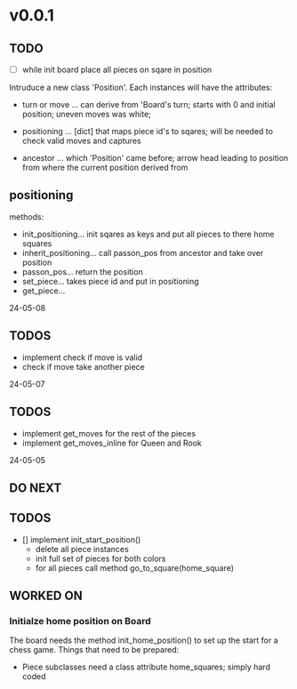 # v0.0.1

## TODO

- [ ] while init board place all pieces on sqare in position

Intruduce a new class 'Position'. Each instances will have the attributes:

- turn or move ... can derive from 'Board's turn; starts with 0 and initial 
position; uneven moves was white; 

- positioning ... [dict] that maps piece id's to sqares; will be needed to check valid moves 
and captures

- ancestor ... which 'Position' came before; arrow head leading to position from where 
the current position derived from

## positioning

methods:
- init_positioning... init sqares as keys and put all pieces to there home squares
- inherit_positioning... call passon_pos from ancestor and take over position
- passon_pos... return the position
- set_piece... takes piece id and put in positioning 
- get_piece...



24-05-08

## TODOS

- implement check if move is valid
- check if move take another piece

24-05-07

## TODOS

- implement get_moves for the rest of the pieces
- implement get_moves_inline for Queen and Rook

24-05-05

## DO NEXT

## TODOS

- [] implement init_start_position()
  - delete all piece instances
  - init full set of pieces for both colors
  - for all pieces call method go_to_square(home_square)

## WORKED ON

### Initialze home position on Board

The board needs the method init_home_position() to set up the start for a chess game. Things that need to be prepared:

- Piece subclasses need a class attribute home_squares; simply hard coded
